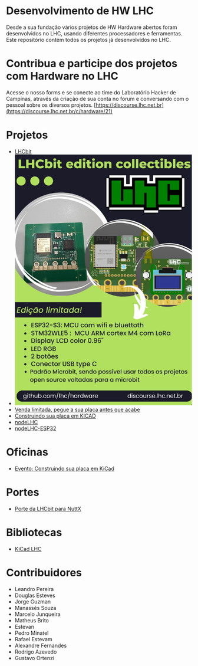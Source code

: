 # Desenvolvimento de HW LHC
Desde a sua fundação vários projetos de HW Hardware abertos foram desenvolvidos no LHC, usando diferentes processadores e ferramentas. Este repositório contém todos os projetos já desenvolvidos no LHC.

# Contribua e participe dos projetos com Hardware no LHC
Acesse o nosso forms e se conecte ao time do Laboratório Hacker de Campinas, através da criação de sua conta no forum e conversando com o pessoal sobre os diversos projetos. [https://discourse.lhc.net.br](https://discourse.lhc.net.br/c/hardware/21)

# Projetos
- [LHCbit](https://github.com/lhc/Hardware/tree/main/LHCbit)
- ![LHCbit](/LHCbit/Imagens/lhcbit-flyer.jpeg)
- [Venda limitada, pegue a sua placa antes que acabe](https://forms.gle/h3qhtFoRbykofKP68)
- [Construindo sua placa em KICAD](https://github.com/lhc/Hardware/tree/main/Oficinas/monte-sua-placa-kicad)
- [nodeLHC](https://github.com/lhc/Hardware/tree/main/nodeLHC)
- [nodeLHC-ESP32](https://github.com/lhc/Hardware/tree/main/nodeLHC-ESP32)

# Oficinas
- [Evento: Construindo sua placa em KiCad](https://github.com/lhc/Hardware/tree/main/Oficinas/monte-sua-placa-kicad)

# Portes
- [Porte da LHCbit para NuttX](https://github.com/apache/nuttx/blob/master/Documentation/platforms/xtensa/esp32s3/boards/esp32s3-lhcbit/index.rst)

# Bibliotecas
- [KiCad LHC](https://github.com/lhc/Hardware/tree/main/Libraries/lhc_kicad_library)

# Contribuidores
- Leandro Pereira
- Douglas Esteves
- Jorge Guzman
- Manassés Souza
- Marcelo Junqueira
- Matheus Brito
- Estevan
- Pedro Minatel
- Rafael Estevam
- Alexandre Fernandes
- Rodrigo Azevedo
- Gustavo Ortenzi

